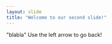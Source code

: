 ```yaml
---
layout: slide
title: "Welcome to our second slide!"
---
```

"blabla"
Use the left arrow to go back!
